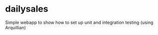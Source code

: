 dailysales
==========

Simple webapp to show how to set up unit and integration testing (using Arquillian)
